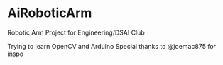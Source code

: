 # AiRoboticArm
Robotic Arm Project for Engineering/DSAI Club

Trying to learn OpenCV and Arduino
Special thanks to @joemac875 for inspo
